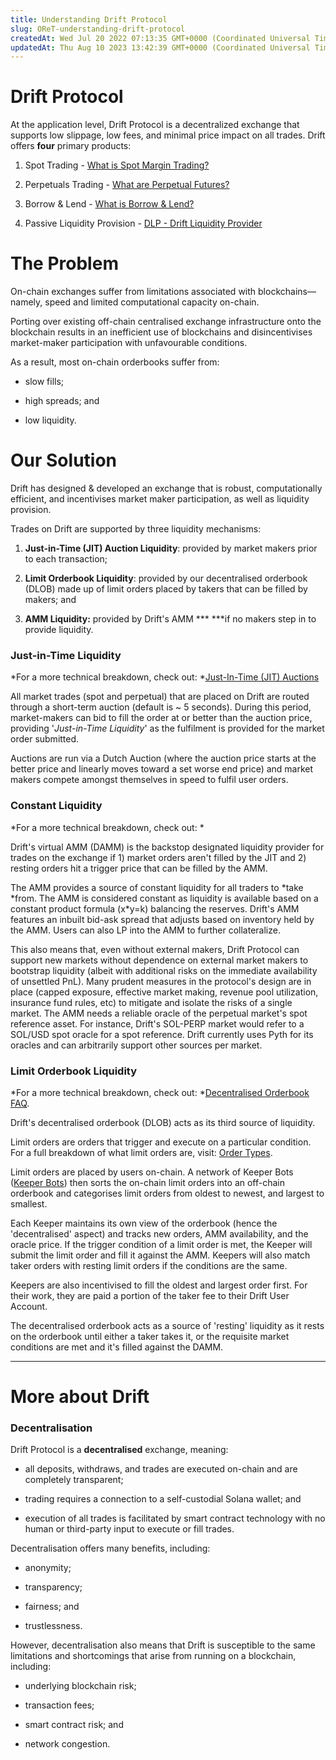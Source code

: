```yaml
---
title: Understanding Drift Protocol
slug: OReT-understanding-drift-protocol
createdAt: Wed Jul 20 2022 07:13:35 GMT+0000 (Coordinated Universal Time)
updatedAt: Thu Aug 10 2023 13:42:39 GMT+0000 (Coordinated Universal Time)
---
```


# Drift Protocol

At the application level, Drift Protocol is a decentralized exchange that supports low slippage, low fees, and minimal price impact on all trades. Drift offers **four** primary products:

1.  Spot Trading - [What is Spot Margin Trading?](<../Drift Protocol v2 Docs/What is Spot Margin Trading_.md>)&#x20;

2.  Perpetuals Trading - [What are Perpetual Futures?](<../Drift Protocol v2 Docs/What are Perpetual Futures_.md>)&#x20;

3.  Borrow & Lend - [What is Borrow & Lend?](<../Drift Protocol v2 Docs/What is Borrow _ Lend_.md>)&#x20;

4.  Passive Liquidity Provision - [DLP - Drift Liquidity Provider](<../Drift Protocol v2 Docs/DLP - Drift Liquidity Provider.md>)

# The Problem

On-chain exchanges suffer from limitations associated with blockchains—namely, speed and limited computational capacity on-chain.&#x20;

Porting over existing off-chain centralised exchange infrastructure onto the blockchain results in an inefficient use of blockchains and disincentivises market-maker participation with unfavourable conditions.&#x20;

As a result, most on-chain orderbooks suffer from:&#x20;

*   slow fills;&#x20;

*   high spreads; and&#x20;

*   low liquidity.

# Our Solution

Drift has designed & developed an exchange that is robust, computationally efficient, and incentivises market maker participation, as well as liquidity provision.&#x20;

Trades on Drift are supported by three liquidity mechanisms:

1.  **Just-in-Time (JIT) Auction Liquidity**: provided by market makers prior to each transaction;

2.  **Limit Orderbook Liquidity**: provided by our decentralised orderbook (DLOB) made up of limit orders placed by takers that can be filled by makers; and

3.  **AMM Liquidity:** provided by Drift's AMM *** ***if no makers step in to provide liquidity.

### Just-in-Time Liquidity

*For a more technical breakdown, check out: *[Just-In-Time (JIT) Auctions](<../Drift Protocol v2 Docs/Just-In-Time _JIT_ Auctions.md#mFAd->)

All market trades (spot and perpetual) that are placed on Drift are routed through a short-term auction (default is \~ 5 seconds). During this period, market-makers can bid to fill the order at or better than the auction price, providing '*Just-in-Time Liquidity*' as the fulfilment is provided for the market order submitted.&#x20;

Auctions are run via a Dutch Auction (where the auction price starts at the better price and linearly moves toward a set worse end price) and market makers compete amongst themselves in speed to fulfil user orders.&#x20;

### Constant Liquidity

*For a more technical breakdown, check out: *

Drift's virtual AMM (DAMM) is the backstop designated liquidity provider for trades on the exchange if 1) market orders aren't filled by the JIT and 2) resting orders hit a trigger price that can be filled by the AMM.

The AMM provides a source of constant liquidity for all traders to *take *from. The AMM is considered constant as liquidity is available based on a constant product formula (x\*y=k) balancing the reserves. Drift's AMM features an inbuilt bid-ask spread that adjusts based on inventory held by the AMM. Users can also LP into the AMM to further collateralize.

This also means that, even without external makers, Drift Protocol can support new markets without dependence on external market makers to bootstrap liquidity (albeit with additional risks on the immediate availability of unsettled PnL). Many prudent measures in the protocol's design are in place (capped exposure, effective market making, revenue pool utilization, insurance fund rules, etc) to mitigate and isolate the risks of a single market. The AMM needs a reliable oracle of the perpetual market's spot reference asset. For instance, Drift's SOL-PERP market would refer to a SOL/USD spot oracle for a spot reference. Drift currently uses Pyth for its oracles and can arbitrarily support other sources per market.

### Limit Orderbook Liquidity

*For a more technical breakdown, check out: *[Decentralised Orderbook FAQ](<../Drift Protocol v2 Docs/Decentralised Orderbook FAQ.md>).

Drift's decentralised orderbook (DLOB) acts as its third source of liquidity.&#x20;

Limit orders are orders that trigger and execute on a particular condition. For a full breakdown of what limit orders are, visit: [Order Types](<../Drift Protocol v2 Docs/Order Types.md>).&#x20;

Limit orders are placed by users on-chain. A network of Keeper Bots ([Keeper Bots](<../Drift Protocol v2 Docs/Keeper Bots.md>)) then sorts the on-chain limit orders into an off-chain orderbook and categorises limit orders from oldest to newest, and largest to smallest.&#x20;

Each Keeper maintains its own view of the orderbook (hence the 'decentralised' aspect) and tracks new orders, AMM availability, and the oracle price. If the trigger condition of a limit order is met, the Keeper will submit the limit order and fill it against the AMM. Keepers will also match taker orders with resting limit orders if the conditions are the same.

Keepers are also incentivised to fill the oldest and largest order first. For their work, they are paid a portion of the taker fee to their Drift User Account.&#x20;

The decentralised orderbook acts as a source of 'resting' liquidity as it rests on the orderbook until either a taker takes it, or the requisite market conditions are met and it's filled against the DAMM.&#x20;

***

# More about Drift

### Decentralisation

Drift Protocol is a **decentralised** exchange, meaning:&#x20;

*   all deposits, withdraws, and trades are executed on-chain and are completely transparent;&#x20;

*   trading requires a connection to a self-custodial Solana wallet; and

*   execution of all trades is facilitated by smart contract technology with no human or third-party input to execute or fill trades.&#x20;

Decentralisation offers many benefits, including:&#x20;

*   anonymity;&#x20;

*   transparency;&#x20;

*   fairness; and

*   trustlessness.&#x20;

However, decentralisation also means that Drift is susceptible to the same limitations and shortcomings that arise from running on a blockchain, including:

*   underlying blockchain risk;

*   transaction fees;&#x20;

*   smart contract risk; and

*   network congestion.&#x20;

